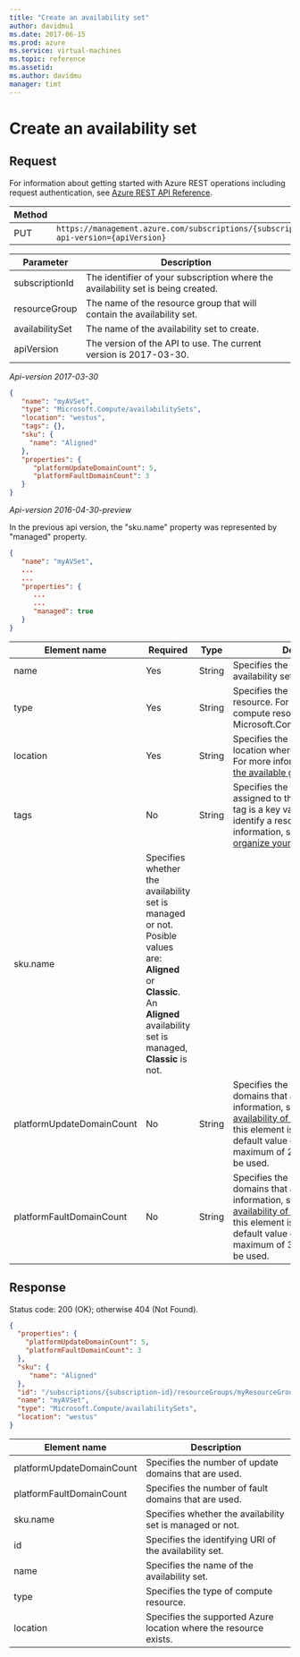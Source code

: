 ```yaml
---
title: "Create an availability set"
author: davidmu1
ms.date: 2017-06-15
ms.prod: azure
ms.service: virtual-machines
ms.topic: reference
ms.assetid:
ms.author: davidmu
manager: timt
---
```


# Create an availability set   
    
## Request    

For information about getting started with Azure REST operations including request authentication, see [Azure REST API Reference](../../../index.md).    
    
| Method | Request URI |    
|--------|-------------|    
| PUT | `https://management.azure.com/subscriptions/{subscriptionId}/resourceGroups/{resourceGroup}/providers/Microsoft.Compute/availabilitySets/{availabilitySet}?api-version={apiVersion}` |    
    
| Parameter | Description |
| --------- | ----------- |
| subscriptionId | The identifier of your subscription where the availability set is being created. |
| resourceGroup | The name of the resource group that will contain the availability set. |
| availabilitySet | The name of the availability set to create. |
| apiVersion | The version of the API to use. The current version is 2017-03-30. | 

*Api-version 2017-03-30*

```json 
{     
   "name": "myAVSet",     
   "type": "Microsoft.Compute/availabilitySets",     
   "location": "westus",     
   "tags": {},
   "sku": {
     "name": "Aligned"
   },
   "properties": {     
      "platformUpdateDomainCount": 5,     
      "platformFaultDomainCount": 3     
   }     
}    
```    

*Api-version 2016-04-30-preview*

In the previous api version, the "sku.name" property was represented by "managed" property.

```json
{     
   "name": "myAVSet",     
   ...
   ...
   "properties": {     
      ...
      ...
      "managed": true   
   }     
}   
```

| Element name | Required | Type | Description |    
|------------- |----------|------|-------------|    
| name | Yes | String | Specifies the name of the availability set. |    
| type | Yes | String | Specifies the type of compute resource. For availability sets, the compute resource is Microsoft.Compute/availabilitySets. |    
| location | Yes | String | Specifies the supported Azure location where the resource exists. For more information, see [List all the available geo-locations](../../../docs-ref-autogen/resources/subscriptions.json#Subscriptions_ListLocations). |    
| tags | No | String | Specifies the tags that will be assigned to the availability set. A tag is a key value pair used to identify a resource. For more information, see [Using tags to organize your resources](https://docs.microsoft.com/azure/azure-resource-manager/resource-group-using-tags/). |
| sku.name | Specifies whether the availability set is managed or not. Posible values are: **Aligned** or **Classic**. An **Aligned** availability set is managed, **Classic** is not. |
| platformUpdateDomainCount | No | String | Specifies the number of update domains that are used. For more information, see [Manage the availability of virtual machines](https://docs.microsoft.com/azure/virtual-machines/virtual-machines-windows-manage-availability?toc=%2fazure%2fvirtual-machines%2fwindows%2ftoc.json). If this element is not specified, the default value of 5 is used. A maximum of 20 fault domains can be used. |    
| platformFaultDomainCount | No | String |Specifies the number of fault domains that are used. For more information, see [Manage the availability of virtual machines](https://docs.microsoft.com/azure/virtual-machines/virtual-machines-windows-manage-availability?toc=%2fazure%2fvirtual-machines%2fwindows%2ftoc.json). If this element is not specified, the default value of 3 is used. A maximum of 3 fault domains can be used. |    
    
## Response    
 
Status code: 200 (OK); otherwise 404 (Not Found).    
    
```json    
{    
  "properties": {    
    "platformUpdateDomainCount": 5,    
    "platformFaultDomainCount": 3    
  },
  "sku": {
     "name": "Aligned"
  },    
  "id": "/subscriptions/{subscription-id}/resourceGroups/myResourceGroup/providers/Microsoft.Compute/availabilitySets/myAVSet",    
  "name": "myAVSet",    
  "type": "Microsoft.Compute/availabilitySets",    
  "location": "westus"    
}    
```    
    
| Element name | Description |    
|--------------|-------------|    
| platformUpdateDomainCount | Specifies the number of update domains that are used. |    
| platformFaultDomainCount |Specifies the number of fault domains that are used. |
| sku.name | Specifies whether the availability set is managed or not. |    
| id | Specifies the identifying URI of the availability set. |    
| name | Specifies the name of the availability set. |    
| type | Specifies the type of compute resource. |    
| location | Specifies the supported Azure location where the resource exists. |